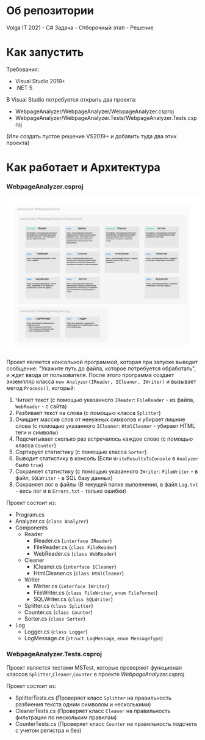# Об репозитории
Volga IT 2021 - C# Задача - Отборочный этап - Решение 

# Как запустить
Требования:
- Visual Studio 2019+
- .NET 5

В Visual Studio потребуется открыть два проекта:
- WebpageAnalyzer/WebpageAnalyzer/WebpageAnalyzer.csproj
- WebpageAnalyzer/WebpageAnalyzer.Tests/WebpageAnalyzer.Tests.csproj

(Или создать пустое решение VS2019+ и добавить туда два этих проекта)

# Как работает и Архитектура

### WebpageAnalyzer.csproj

![Изображение архитектуры](/DIAGRAM.png?raw=true)

Проект является консольной программой, которая при запуске выводит сообщение: "Укажите путь до файла, которое потребуется обработать", и ждет ввода от пользователя.
После этого программа создает экземпляр класса `new Analyzer(IReader, ICleaner, IWriter)` и вызывает метод `Process()`, который:
1. Читает текст (с помощью указанного `IReader`: `FileReader` - из файла, `WebReader` - с сайта)
2. Разбивает текст на слова (с помощью класса `Splitter`)
3. Очищает массив слов от ненужных символов и убирает лишние слова (с помощью указанного `ICleaner`: `HtmlCleaner` - убирает HTML теги и символы)
4. Подсчитывает сколько раз встречалось каждое слово (с помощью класса `Counter`)
4. Сортирует статистику (с помощью класса `Sorter`)
5. Выводит статистику в консоль (Если `WriteResultsToConsole` в `Analyzer` было `true`)
6. Сохраняет статистику (с помощью указанного `IWriter`: `FileWriter` - в файл, `SQLWriter` - в SQL базу данных)
7. Сохраняет лог в файлы (В текущей папке выполнения, в файл `Log.txt` - весь лог и в `Errors.txt` - только ошибки)

Проект состоит из:
- Program.cs
- Analyzer.cs (`class Analyzer`)
- Components
  - Reader
    - IReader.cs (`interface IReader`)
    - FileReader.cs (`class FileReader`)
    - WebReader.cs (`class WebReader`)
  - Cleaner
    - ICleaner.cs (`interface ICleaner`)
    - HtmlCleaner.cs (`class HtmlCleaner`)
  - Writer
    - IWriter.cs (`interface IWriter`)
    - FileWriter.cs (`class FileWriter`, `enum FileFormat`)
    - SQLWriter.cs (`class SQLWriter`)
  - Splitter.cs (`class Splitter`)
  - Counter.cs (`class Counter`)
  - Sorter.cs (`class Sorter`)
- Log
  - Logger.cs (`class Logger`)
  - LogMessage.cs (`struct LogMessage`, `enum MessageType`)

### WebpageAnalyzer.Tests.csproj
Проект является тестами MSTest, которые проверяют функционал классов `Splitter`,`Cleaner`,`Counter` в проекте *WebpageAnalyzer.csproj*

Проект состоит из:
- SplitterTests.cs (Проверяет класс `Splitter` на правильность разбиения текста одним символом и несколькими)
- CleanerTests.cs (Проверяет класс `Cleaner` на правильность фильтрации по нескольким правилам)
- CounterTests.cs (Проверяет класс `Counter` на правильность подсчета с учетом регистра и без)
